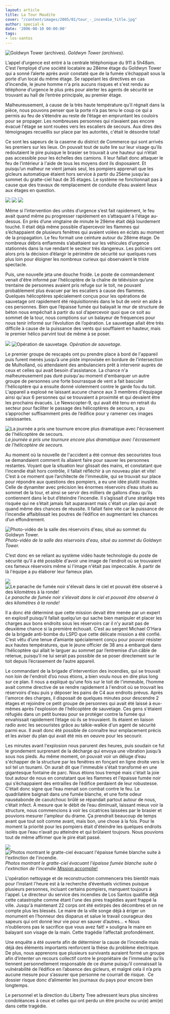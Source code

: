 ```yaml
---
layout: article
title: La Tour Maudite
cover: "/content/images/2005/01/tour_-_incendie_title.jpg"
author: special-k
date: '2006-08-10 00:00:00'
tags:
- los-santos
---
```


![Goldwyn Tower (archives).](/content/images/2005/01/tour_-_goldwyne_-_photo_archives.jpg)
_Goldwyn Tower (archives)._

L’appel d’urgence est entré à la centrale téléphonique du 911 à 5h48am. C’est l’employé d’une société locataire au 28ème étage du Goldwyn Tower qui a sonné l’alerte après avoir constaté que de la fumée s’échappait sous la porte d’un local du même étage. Se rappelant les directives en cas d’incendie, le jeune homme n'a pris aucuns risques et s'est rendu au téléphone d’urgence le plus près pour alerter les agents de sécurité se trouvant au hall de l’entrée principale, au premier étage.

Malheureusement, à cause de la très haute température qu’il régnait dans la pièce, nous pouvons penser que la porte n’a pas tenu le coup ce qui a permis au feu de s’étendre au reste de l’étage en empruntant les couloirs pour se propager. Les nombreuses personnes qui n’avaient pas encore évacué l'étage se sont rouées vers les escaliers de secours. Aux dires des témoignages recueillis sur place par les autorités, c'était le désordre total!

Ce sont les sapeurs de la caserne du district de Commerce qui sont arrivés les premiers sur les lieux. On pouvait tout de suite lire sur leur visage qu’ils redoutaient le pire puisque le brasier se trouvait à une hauteur qui n’était pas accessible pour les échelles des camions. Il leur fallait donc attaquer le feu de l’intérieur à l'aide de tous les moyens dont ils disposaient. Et puisqu’un malheur ne vient jamais seul, les pompiers apprenait que les gicleurs automatique étaient hors service à partir du 25ème jusqu’au sommet du gratte-ciel haut de 35 étages. Le système ne fonctionnait pas à cause que des travaux de remplacement de conduite d’eau avaient lieux aux étages en question.

![](/content/images/2005/01/tour_-_feu_-_title.jpg)
![](/content/images/2005/01/tour_-_debut_incendie.jpg)
![](/content/images/2005/01/tour_-_debris_sur_police.jpg)

Même si l’intervention des unités d’urgence s’est fait rapidement, le feu avait quand même pu progresser rapidement en s’attaquant à l'étage au-dessus. En près d’une vingtaine de minute le 29ème était déjà lourdement touché. Il était déjà même possible d’apercevoir les flammes qui s’échappaient de plusieurs fenêtres qui avaient volées en éclats au moment de la propagation. Le feu formait une ceinture autour du 28ème étage. De nombreux débris enflammés s’abattaient sur les véhicules d’urgence stationnés dans la rue rendant le secteur très dangereux. Les policiers ont alors pris la décision d’élargir le périmètre de sécurité sur quelques rues plus loin pour éloigner les nombreux curieux qui observaient le triste spectacle.

Puis, une nouvelle jeta une douche froide. Le poste de commandement venait d'être informé par l’hélicoptère de la chaîne de télévision qu’une trentaine de personnes avaient pris refuge sur le toit, ne pouvant probablement plus évacuer par les escaliers à cause des flammes. Quelques hélicoptères spécialement conçus pour les opérations de sauvetage ont rapidement été réquisitionnés dans le but de venir en aide à ces personnes. Bien que l’épaisse fumée qui balayait le mur de structure de béton nous empêchait à partir du sol d’apercevoir quoi que ce soit au sommet de la tour, nous comptions sur un balayeur de fréquences pour nous tenir informé sur l’évolution de l’opération. Le sauvetage allait être très difficile à cause de la puissance des vents qui soufflaient en hauteur, mais le premier hélico parvint tout de même à se poser.

![](/content/images/2005/01/tour_-_aerial_rescue.jpg)
![Opération de sauvetage.](/content/images/2005/01/tour_-_helico_evac_mulholland.jpg)
_Opération de sauvetage._

Le premier groupe de rescapés ont pu prendre place à bord de l'appareil puis furent menés jusqu’à une piste improvisée en bordure de l’intersection de Mulholland, où attendaient des ambulanciers prêt à intervenir auprès de ceux et celles qui avait besoin d'assistance. La chance n'a malheureusement pas duré puisqu'au moment d'embarquer un autre groupe de personnes une forte bourrasque de vent a fait basculer l'hélicoptère qui a ensuite donné violemment contre le garde fou du toit. L'appareil a explosé ne laissant aucune chance aux 3 membres d'équipage ainsi qu'aux 6 personnes qui se trouvaient à proximité et qui devaient être les prochains évacués. Le Newscopter-9, qui avait été tenu en retrait du secteur pour faciliter le passage des hélicoptères de secours, a pu s’approcher suffisamment près de l’édifice pour y ramener ces images saisissantes.

![La journée a pris une tournure encore plus dramatique avec l'écrasement de l'hélicoptère de secours.](/content/images/2005/01/tour_-_helipad_newscopter.jpg)
_La journée a pris une tournure encore plus dramatique avec l'écrasement de l'hélicoptère de secours._

Au moment où la nouvelle de l'accident a été connue des secouristes tous se demandaient comment ils allaient faire pour sauver les personnes restantes. Voyant que la situation leur glissait des mains, et constatant que l’incendie était hors contrôle, il fallait réfléchir à un nouveau plan et vite! C’est à ce moment que l’architecte de l’immeuble, qui se trouvait sur place pour répondre aux questions des pompiers, a eu une idée plutôt inusitée. Celle de dynamiter avec précision les énormes réservoirs d’eau situés au sommet de la tour, et ainsi se servir des milliers de gallons d’eau qu’ils contiennent dans le but d’éteindre l’incendie. Il s’agissait d’une stratégie très risquée qui ne s’était jamais fait auparavant mais c'était un plan qui avait quand même des chances de réussite. Il fallait faire vite car la puissance de l’incendie affaiblissait les poutres de l’édifice en augmentant les chances d’un effondrement.

![Photo-vidéo de la salle des réservoirs d'eau, situé au sommet du Goldwyn Tower.](/content/images/2005/01/tour_-_reservoirs_eau.jpg)
_Photo-vidéo de la salle des réservoirs d'eau, situé au sommet du Goldwyn Tower._

C’est donc en se reliant au système vidéo haute technologie du poste de sécurité qu'il a été possible d'avoir une image de l'endroit où se trouvaient ces fameux réservoirs même si l'image n'était pas impeccable. À partir de là l'équipe a pu élaborer leur fameux plan.

![](/content/images/2005/01/tour_-_feu_matin.jpg)
![Le panache de fumée noir s'élevait dans le ciel et pouvait être observé à des kilomètres à la ronde!](/content/images/2005/01/tour_-_pompiers_en_alerte.jpg)
_Le panache de fumée noir s'élevait dans le ciel et pouvait être observé à des kilomètres à la ronde!_

Il a donc été déterminé que cette mission devait être menée par un expert en explosif puisqu’il fallait quelqu’un qui sache bien manipuler et placer les charges aux bons endroits sous les réservoirs car il n’y aurait pas de deuxième chance si la première échouait. C’est au sergent Michael O’Hara de la brigade anti-bombe du LSPD que cette délicate mission a été confié. C’est vêtu d’une tenue d’amiante spécialement conçu pour pouvoir résister aux hautes températures, que le jeune officier de 38 ans a embarqué dans l’hélicoptère qui allait le larguer au sommet par l’entremise d’un câble de retenue, puisqu’il ne lui serait pas possible de se poser directement sur le toit depuis l’écrasement de l’autre appareil.

Le commandant de la brigade d'intervention des incendies, qui se trouvait non loin de l'endroit d’où nous étions, a bien voulu nous en dire plus long sur ce plan. Il nous a expliqué qu'une fois sur le toit de l'immeuble, l’homme avait comme directive de se rendre rapidement à l'endroit où se trouvait les réservoirs d'eau puis y déposer les pains de C4 aux endroits prévus. Après l'amorce des charges, il disposait de quelques minutes pour descendre 2 étages et rejoindre ce petit groupe de personnes qui avait été laissé à eux-mêmes après l'explosion de l'hélicoptère de sauvetage. Ces gens s'étaient réfugiés dans un petit bureau pour se protéger contre la fumée qui envahissait rapidement l’étage où ils se trouvaient. Ils étaient en liaison radio avec les secouristes grâce au talkie-walkie d'un agent de sécurité parmi eux. Il avait donc été possible de connaître leur emplacement précis et les aviser du plan qui avait été mis en oeuvre pour les secourir.

Les minutes avant l'explosion nous parurent des heures, puis soudain ce fut le grondement surprenant de la décharge qui envoya une vibration jusqu’à sous nos pieds. Au même moment, on pouvait voir un déluge d’eau s'échapper de la structure par les fenêtres en fonçant en ligne droite vers le sol tel un tsunami. On aurait dit que l'immeuble s'était transformé en une gigantesque fontaine de parc. Nous étions tous trempé mais c'était la joie tout autour de nous en constatant que les flammes et l'épaisse fumée noir qui s’échappaient des entrailles de l’édifice perdaient de leur robustesse. C’était donc signe que l’eau menait son combat contre le feu. Le quadrilatère baignait dans une fumée blanche, et une forte odeur nauséabonde de caoutchouc brûlé se répandait partout autour de nous, c’était infect. À mesure que le débit de l’eau diminuait, laissant mieux voir la structure, nous commencions à voir les cicatrices laissées par le brasier et pouvions mesurer l'ampleur du drame. Ça prendrait beaucoup de temps avant que tout soit comme avant, mais bon, une chose à la fois. Pour le moment la priorité pour les pompiers était d'éteindre les quelques endroits isolés que l’eau n’avait pu atteindre et qui brûlaient toujours. Nous pouvions tout de même affirmer que le pire était passé.

![](/content/images/2005/01/tour_-_fin_incendie_-_fumee.jpg)
![Photos montrant le gratte-ciel évacuant l'épaisse fumée blanche suite à l'extinction de l'incendie.](/content/images/2005/01/tour_-_vue_du_bas.jpg)
_Photos montrant le gratte-ciel évacuant l'épaisse fumée blanche suite à l'extinction de l'incendie._[Mission accomplie!](/content/images/2005/01/tour_-_fin_incendie_-_newscopter.jpg)

L'opération nettoyage et de reconstruction commencera très bientôt mais pour l’instant l'heure est à la recherche d’éventuels victimes puisque plusieurs personnes, incluant certains pompiers, manquent toujours à l'appel. Le directeur du service des incendies de Los Santos qualifie déjà cette catastrophe comme étant l'une des pires tragédies ayant frappé la ville. Jusqu'à maintenant 22 corps ont été extirpés des décombres et on ne compte plus les blessés. Le maire de la ville songe déjà à ériger un monument en l’honneur des disparus et salue le travail courageux des sapeurs qui ont donné leur vie pour en sauver d’autres... « Nous n’oublierons pas le sacrifice que vous avez fait! » souligna le maire en balayant son visage de la main. Cette tragédie l’affectait profondément.

Une enquête a été ouverte afin de déterminer la cause de l’incendie mais déjà des éléments importants renforcent la thèse du problème électrique. De plus, nous apprenons que plusieurs survivants auraient formé un groupe afin d’intenter un recours collectif contre le propriétaire de l’immeuble qu’ils tiennent personnellement responsable de ce drame puisqu’il connaissait la vulnérabilité de l’édifice en l’absence des gicleurs, et malgré cela il n’a pris aucune mesure pour s’assurer que personne ne courrait de risque. &nbsp;Ce dossier risque donc d’alimenter les journaux du pays pour encore bien longtemps.

Le personnel et la direction du Liberty Tree adressent leurs plus sincères condoléances à ceux et celles qui ont perdu un être proche ou un(e) ami(e) dans cette tragédie.